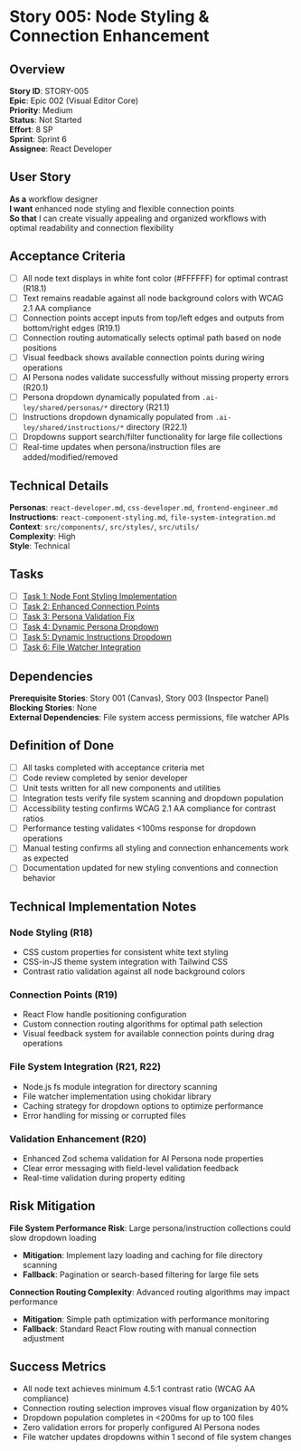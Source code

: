 # Story 005: Node Styling & Connection Enhancement

## Overview

**Story ID**: STORY-005  
**Epic**: Epic 002 (Visual Editor Core)  
**Priority**: Medium  
**Status**: Not Started  
**Effort**: 8 SP  
**Sprint**: Sprint 6  
**Assignee**: React Developer

## User Story

**As a** workflow designer  
**I want** enhanced node styling and flexible connection points  
**So that** I can create visually appealing and organized workflows with optimal readability and connection flexibility

## Acceptance Criteria

- [ ] All node text displays in white font color (#FFFFFF) for optimal contrast (R18.1)
- [ ] Text remains readable against all node background colors with WCAG 2.1 AA compliance
- [ ] Connection points accept inputs from top/left edges and outputs from bottom/right edges (R19.1) 
- [ ] Connection routing automatically selects optimal path based on node positions
- [ ] Visual feedback shows available connection points during wiring operations
- [ ] AI Persona nodes validate successfully without missing property errors (R20.1)
- [ ] Persona dropdown dynamically populated from `.ai-ley/shared/personas/*` directory (R21.1)
- [ ] Instructions dropdown dynamically populated from `.ai-ley/shared/instructions/*` directory (R22.1)
- [ ] Dropdowns support search/filter functionality for large file collections
- [ ] Real-time updates when persona/instruction files are added/modified/removed

## Technical Details

**Personas**: `react-developer.md`, `css-developer.md`, `frontend-engineer.md`  
**Instructions**: `react-component-styling.md`, `file-system-integration.md`  
**Context**: `src/components/`, `src/styles/`, `src/utils/`  
**Complexity**: High  
**Style**: Technical

## Tasks

- [ ] [Task 1: Node Font Styling Implementation](task-001-node-fonts.md)
- [ ] [Task 2: Enhanced Connection Points](task-002-connection-points.md)
- [ ] [Task 3: Persona Validation Fix](task-003-persona-validation.md)
- [ ] [Task 4: Dynamic Persona Dropdown](task-004-persona-dropdown.md)
- [ ] [Task 5: Dynamic Instructions Dropdown](task-005-instructions-dropdown.md)
- [ ] [Task 6: File Watcher Integration](task-006-file-watcher.md)

## Dependencies

**Prerequisite Stories**: Story 001 (Canvas), Story 003 (Inspector Panel)  
**Blocking Stories**: None  
**External Dependencies**: File system access permissions, file watcher APIs

## Definition of Done

- [ ] All tasks completed with acceptance criteria met
- [ ] Code review completed by senior developer
- [ ] Unit tests written for all new components and utilities
- [ ] Integration tests verify file system scanning and dropdown population
- [ ] Accessibility testing confirms WCAG 2.1 AA compliance for contrast ratios
- [ ] Performance testing validates <100ms response for dropdown operations
- [ ] Manual testing confirms all styling and connection enhancements work as expected
- [ ] Documentation updated for new styling conventions and connection behavior

## Technical Implementation Notes

### Node Styling (R18)
- CSS custom properties for consistent white text styling
- CSS-in-JS theme system integration with Tailwind CSS
- Contrast ratio validation against all node background colors

### Connection Points (R19) 
- React Flow handle positioning configuration
- Custom connection routing algorithms for optimal path selection
- Visual feedback system for available connection points during drag operations

### File System Integration (R21, R22)
- Node.js fs module integration for directory scanning
- File watcher implementation using chokidar library
- Caching strategy for dropdown options to optimize performance
- Error handling for missing or corrupted files

### Validation Enhancement (R20)
- Enhanced Zod schema validation for AI Persona node properties
- Clear error messaging with field-level validation feedback
- Real-time validation during property editing

## Risk Mitigation

**File System Performance Risk**: Large persona/instruction collections could slow dropdown loading
- **Mitigation**: Implement lazy loading and caching for file directory scanning
- **Fallback**: Pagination or search-based filtering for large file sets

**Connection Routing Complexity**: Advanced routing algorithms may impact performance  
- **Mitigation**: Simple path optimization with performance monitoring
- **Fallback**: Standard React Flow routing with manual connection adjustment

## Success Metrics

- All node text achieves minimum 4.5:1 contrast ratio (WCAG AA compliance)
- Connection routing selection improves visual flow organization by 40%
- Dropdown population completes in <200ms for up to 100 files
- Zero validation errors for properly configured AI Persona nodes
- File watcher updates dropdowns within 1 second of file system changes